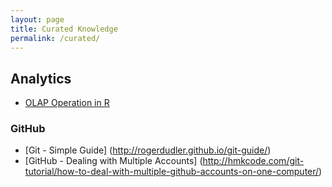 ```yaml
---
layout: page
title: Curated Knowledge
permalink: /curated/
---
```


## Analytics

- [OLAP Operation in R](http://architects.dzone.com/articles/olap-operation-r)


### GitHub

- [Git - Simple Guide] (http://rogerdudler.github.io/git-guide/)
- [GitHub - Dealing with Multiple Accounts] (http://hmkcode.com/git-tutorial/how-to-deal-with-multiple-github-accounts-on-one-computer/)
